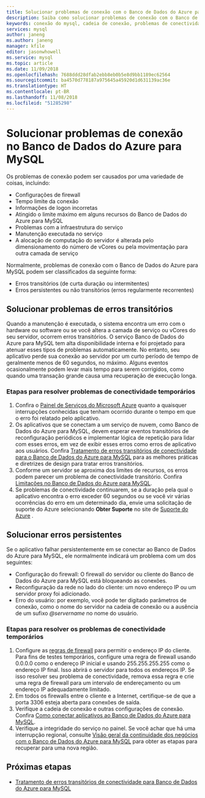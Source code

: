 ```yaml
---
title: Solucionar problemas de conexão com o Banco de Dados do Azure para MySQL | Microsoft Docs
description: Saiba como solucionar problemas de conexão com o Banco de Dados do Azure para MySQL.
keywords: conexão do mysql, cadeia de conexão, problemas de conectividade, erro transitório, erro de conexão
services: mysql
author: janeng
ms.author: janeng
manager: kfile
editor: jasonwhowell
ms.service: mysql
ms.topic: article
ms.date: 11/09/2018
ms.openlocfilehash: 7688ddd28dfab2ebb8eb0b5e8d9bb1189ec62564
ms.sourcegitcommit: ba4570d778187a975645a45920d1d631139ac36e
ms.translationtype: HT
ms.contentlocale: pt-BR
ms.lasthandoff: 11/08/2018
ms.locfileid: "51285298"
---
```

# <a name="troubleshoot-connection-issues-to-azure-database-for-mysql"></a>Solucionar problemas de conexão no Banco de Dados do Azure para MySQL

Os problemas de conexão podem ser causados por uma variedade de coisas, incluindo:

* Configurações de firewall
* Tempo limite da conexão
* Informações de logon incorretas
* Atingido o limite máximo em alguns recursos do Banco de Dados do Azure para MySQL
* Problemas com a infraestrutura do serviço
* Manutenção executada no serviço
* A alocação de computação do servidor é alterada pelo dimensionamento do número de vCores ou pela movimentação para outra camada de serviço

Normalmente, problemas de conexão com o Banco de Dados do Azure para MySQL podem ser classificados da seguinte forma:

* Erros transitórios (de curta duração ou intermitentes)
* Erros persistentes ou não transitórios (erros regularmente recorrentes)

## <a name="troubleshoot-transient-errors"></a>Solucionar problemas de erros transitórios

Quando a manutenção é executada, o sistema encontra um erro com o hardware ou software ou se você altera a camada de serviço ou vCores do seu servidor, ocorrem erros transitórios. O serviço Banco de Dados do Azure para MySQL tem alta disponibilidade interna e foi projetado para atenuar esses tipos de problemas automaticamente. No entanto, seu aplicativo perde sua conexão ao servidor por um curto período de tempo de geralmente menos de 60 segundos, no máximo. Alguns eventos ocasionalmente podem levar mais tempo para serem corrigidos, como quando uma transação grande causa uma recuperação de execução longa.

### <a name="steps-to-resolve-transient-connectivity-issues"></a>Etapas para resolver problemas de conectividade temporários

1. Confira o [Painel de Serviços do Microsoft Azure](https://azure.microsoft.com/status) quanto a quaisquer interrupções conhecidas que tenham ocorrido durante o tempo em que o erro foi relatado pelo aplicativo.
2. Os aplicativos que se conectam a um serviço de nuvem, como Banco de Dados do Azure para MySQL, devem esperar eventos transitórios de reconfiguração periódicos e implementar lógica de repetição para lidar com esses erros, em vez de exibir esses erros como erros de aplicativo aos usuários. Confira [Tratamento de erros transitórios de conectividade para o Banco de Dados do Azure para MySQL](concepts-connectivity.md) para as melhores práticas e diretrizes de design para tratar erros transitórios.
3. Conforme um servidor se aproxima dos limites de recursos, os erros podem parecer um problema de conectividade transitório. Confira [Limitações no Banco de Dados do Azure para MySQL](concepts-limits.md).
4. Se problemas de conectividade continuarem, se a duração pela qual o aplicativo encontra o erro exceder 60 segundos ou se você vir várias ocorrências do erro em um determinado dia, envie uma solicitação de suporte do Azure selecionando **Obter Suporte** no site de [Suporte do Azure](https://azure.microsoft.com/support/options) .

## <a name="troubleshoot-persistent-errors"></a>Solucionar erros persistentes

Se o aplicativo falhar persistentemente em se conectar ao Banco de Dados do Azure para MySQL, ele normalmente indicará um problema com um dos seguintes:

* Configuração do firewall: O firewall do servidor ou cliente do Banco de Dados do Azure para MySQL está bloqueando as conexões.
* Reconfiguração da rede no lado do cliente: um novo endereço IP ou um servidor proxy foi adicionado.
* Erro do usuário: por exemplo, você pode ter digitado parâmetros de conexão, como o nome do servidor na cadeia de conexão ou a ausência de um sufixo *@servername* no nome do usuário.

### <a name="steps-to-resolve-persistent-connectivity-issues"></a>Etapas para resolver os problemas de conectividade temporários

1. Configure as [regras de firewall](howto-manage-firewall-using-portal.md) para permitir o endereço IP do cliente. Para fins de testes temporários, configure uma regra de firewall usando 0.0.0.0 como o endereço IP inicial e usando 255.255.255.255 como o endereço IP final. Isso abrirá o servidor para todos os endereços IP. Se isso resolver seu problema de conectividade, remova essa regra e crie uma regra de firewall para um intervalo de endereçamento ou um endereço IP adequadamente limitado.
2. Em todos os firewalls entre o cliente e a Internet, certifique-se de que a porta 3306 esteja aberta para conexões de saída.
3. Verifique a cadeia de conexão e outras configurações de conexão. Confira [Como conectar aplicativos ao Banco de Dados do Azure para MySQL](howto-connection-string.md).
4. Verifique a integridade do serviço no painel. Se você achar que há uma interrupção regional, consulte [Visão geral da continuidade dos negócios com o Banco de Dados do Azure para MySQL](concepts-business-continuity.md) para obter as etapas para recuperar para uma nova região.

## <a name="next-steps"></a>Próximas etapas

* [Tratamento de erros transitórios de conectividade para Banco de Dados do Azure para MySQL](concepts-connectivity.md)
